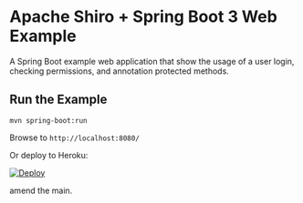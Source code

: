 Apache Shiro + Spring Boot 3 Web Example
=================================

A Spring Boot example web application that show the usage of a user login, checking permissions, and annotation
protected methods.

Run the Example
---------------

```
mvn spring-boot:run
```

Browse to `http://localhost:8080/`

Or deploy to Heroku:

[![Deploy](https://www.herokucdn.com/deploy/button.svg)](https://heroku.com/deploy?template=https://github.com/bdemers/heroku-examples-runner&env\[ARTIFACT_ID\]=samples-spring-boot-web&&env\[RUNNER\]=spring-boot)


amend the main.